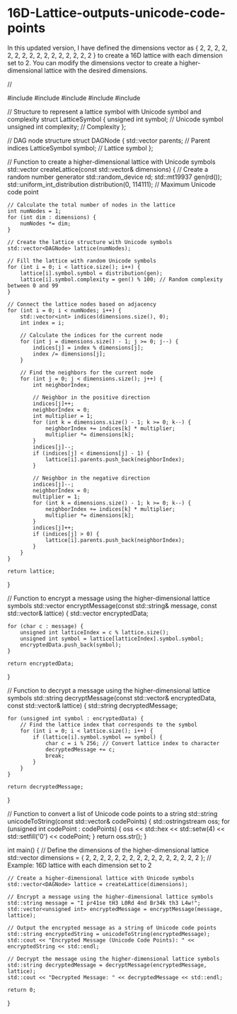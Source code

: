 # 16D-Lattice-outputs-unicode-code-points
In this updated version, I have defined the dimensions vector as { 2, 2, 2, 2, 2, 2, 2, 2, 2, 2, 2, 2, 2, 2, 2, 2 } to create a 16D lattice with each dimension set to 2. You can modify the dimensions vector to create a higher-dimensional lattice with the desired dimensions.

//

#include <iostream>
#include <vector>
#include <random>
#include <sstream>
#include <iomanip>

// Structure to represent a lattice symbol with Unicode symbol and complexity
struct LatticeSymbol {
    unsigned int symbol;        // Unicode symbol
    unsigned int complexity;    // Complexity
};

// DAG node structure
struct DAGNode {
    std::vector<int> parents;   // Parent indices
    LatticeSymbol symbol;       // Lattice symbol
};

// Function to create a higher-dimensional lattice with Unicode symbols
std::vector<DAGNode> createLattice(const std::vector<int>& dimensions) {
    // Create a random number generator
    std::random_device rd;
    std::mt19937 gen(rd());
    std::uniform_int_distribution<unsigned int> distribution(0, 114111); // Maximum Unicode code point

    // Calculate the total number of nodes in the lattice
    int numNodes = 1;
    for (int dim : dimensions) {
        numNodes *= dim;
    }

    // Create the lattice structure with Unicode symbols
    std::vector<DAGNode> lattice(numNodes);

    // Fill the lattice with random Unicode symbols
    for (int i = 0; i < lattice.size(); i++) {
        lattice[i].symbol.symbol = distribution(gen);
        lattice[i].symbol.complexity = gen() % 100; // Random complexity between 0 and 99
    }

    // Connect the lattice nodes based on adjacency
    for (int i = 0; i < numNodes; i++) {
        std::vector<int> indices(dimensions.size(), 0);
        int index = i;

        // Calculate the indices for the current node
        for (int j = dimensions.size() - 1; j >= 0; j--) {
            indices[j] = index % dimensions[j];
            index /= dimensions[j];
        }

        // Find the neighbors for the current node
        for (int j = 0; j < dimensions.size(); j++) {
            int neighborIndex;

            // Neighbor in the positive direction
            indices[j]++;
            neighborIndex = 0;
            int multiplier = 1;
            for (int k = dimensions.size() - 1; k >= 0; k--) {
                neighborIndex += indices[k] * multiplier;
                multiplier *= dimensions[k];
            }
            indices[j]--;
            if (indices[j] < dimensions[j] - 1) {
                lattice[i].parents.push_back(neighborIndex);
            }

            // Neighbor in the negative direction
            indices[j]--;
            neighborIndex = 0;
            multiplier = 1;
            for (int k = dimensions.size() - 1; k >= 0; k--) {
                neighborIndex += indices[k] * multiplier;
                multiplier *= dimensions[k];
            }
            indices[j]++;
            if (indices[j] > 0) {
                lattice[i].parents.push_back(neighborIndex);
            }
        }
    }

    return lattice;
}

// Function to encrypt a message using the higher-dimensional lattice symbols
std::vector<unsigned int> encryptMessage(const std::string& message, const std::vector<DAGNode>& lattice) {
    std::vector<unsigned int> encryptedData;

    for (char c : message) {
        unsigned int latticeIndex = c % lattice.size();
        unsigned int symbol = lattice[latticeIndex].symbol.symbol;
        encryptedData.push_back(symbol);
    }

    return encryptedData;
}

// Function to decrypt a message using the higher-dimensional lattice symbols
std::string decryptMessage(const std::vector<unsigned int>& encryptedData, const std::vector<DAGNode>& lattice) {
    std::string decryptedMessage;

    for (unsigned int symbol : encryptedData) {
        // Find the lattice index that corresponds to the symbol
        for (int i = 0; i < lattice.size(); i++) {
            if (lattice[i].symbol.symbol == symbol) {
                char c = i % 256; // Convert lattice index to character
                decryptedMessage += c;
                break;
            }
        }
    }

    return decryptedMessage;
}

// Function to convert a list of Unicode code points to a string
std::string unicodeToString(const std::vector<unsigned int>& codePoints) {
    std::ostringstream oss;
    for (unsigned int codePoint : codePoints) {
        oss << std::hex << std::setw(4) << std::setfill('0') << codePoint;
    }
    return oss.str();
}

int main() {
    // Define the dimensions of the higher-dimensional lattice
    std::vector<int> dimensions = { 2, 2, 2, 2, 2, 2, 2, 2, 2, 2, 2, 2, 2, 2, 2, 2 }; // Example: 16D lattice with each dimension set to 2

    // Create a higher-dimensional lattice with Unicode symbols
    std::vector<DAGNode> lattice = createLattice(dimensions);

    // Encrypt a message using the higher-dimensional lattice symbols
    std::string message = "I pr41se tH3 L0Rd 4nd Br34k th3 L4w!";
    std::vector<unsigned int> encryptedMessage = encryptMessage(message, lattice);

    // Output the encrypted message as a string of Unicode code points
    std::string encryptedString = unicodeToString(encryptedMessage);
    std::cout << "Encrypted Message (Unicode Code Points): " << encryptedString << std::endl;

    // Decrypt the message using the higher-dimensional lattice symbols
    std::string decryptedMessage = decryptMessage(encryptedMessage, lattice);
    std::cout << "Decrypted Message: " << decryptedMessage << std::endl;

    return 0;
}


